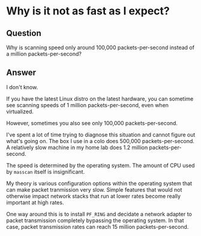 # Why is it not as fast as I expect?

## Question

Why is scanning speed only around 100,000 packets-per-second instead of a million packets-per-second?

## Answer

I don't know.

If you have the latest Linux distro on the latest hardware, you can sometime
see scanning speeds of 1 million packets-per-second, even when virtualized.

However, sometimes you also see only 100,000 packets-per-second.

I've spent a lot of time trying to diagnose this situation and cannot
figure out what's going on. The box I use in a colo does 500,000 packets-per-second.
A relatively slow machine in my home lab does 1.2 million packets-per-second.

The speed is determined by the operating system. The amount of CPU used by `masscan`
itself is insignificant.

My theory is various configuration options within the operating system that can make
packet tranmission very slow. Simple features that would not otherwise impact network
stacks that run at lower rates become really important at high rates.

One way around this is to install `PF_RING` and decidate a network adapter to packet
transmission completely bypassing the operating system. In that case, packet transmission
rates can reach 15 million packets-per-second.
